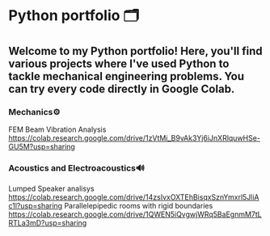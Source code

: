 # Python portfolio 🗂️
## Welcome to my Python portfolio! Here, you'll find various projects where I've used Python to tackle mechanical engineering problems. You can try every code directly in Google Colab.


### Mechanics⚙️
FEM Beam Vibration Analysis
https://colab.research.google.com/drive/1zVtMi_B9vAk3Yj6iJnXRlquwHSe-GU5M?usp=sharing

### Acoustics and Electroacoustics🔊
Lumped Speaker analisys
https://colab.research.google.com/drive/14zsIvxOXTEhBisqxSznYmxrl5JliAc1l?usp=sharing
Parallelepipedic rooms with rigid boundaries
https://colab.research.google.com/drive/1QWEN5iQvgwjWRq5BaEgnmM7tLRTLa3mD?usp=sharing
